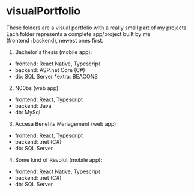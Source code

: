# visualPortfolio
These folders are a visual portfolio with a really small part of my projects. Each folder represents a complete app/project built by me (frontend+backend), newest ones first.

1. Bachelor's thesis (mobile app):
- frontend: React Native, Typescript
- backend: ASP.net Core (C#)
- db: SQL Server
*extra: BEACONS

2. N00bs (web app):
- frontend: React, Typescript
- backend: Java
- db: MySql

3. Accesa Benefits Management (web app):
- frontend: React, Typescript
- backend: .net (C#)
- db: SQL Server

4. Some kind of Revolut (mobile app):
- frontend: React Native, Typescript
- backend: .net (C#)
- db: SQL Server


